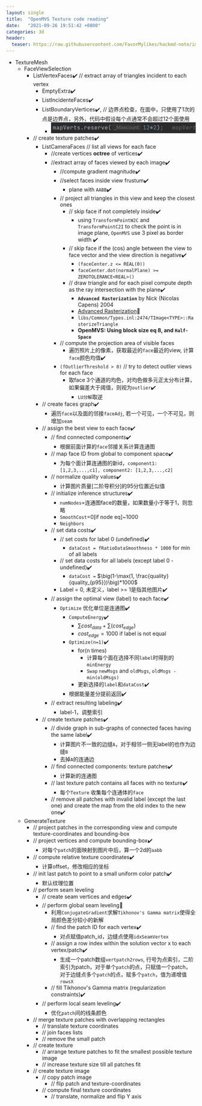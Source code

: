```yaml
---
layout: single
title:  "OpenMVS Texture code reading"
date:   "2021-09-26 19:51:42 +0800"
categories: 3d
header:
  teaser: https://raw.githubusercontent.com/FavorMylikes/hackmd-note/img/img20210928142744.png
---
```


- TextureMesh
  - FaceViewSelection
    - ListVertexFaces✔️ // extract array of triangles incident to each vertex
      - EmptyExtra✔️
      - ListIncidenteFaces✔️
      - ListBoundaryVertices✔️, // 边界点检查，在面中，只使用了1次的点是边界点，另外，代码中假设每个点通常不会超过12个面使用
        - <img src="https://raw.githubusercontent.com/FavorMylikes/hackmd-note/img/img20210926235332.png" alt="20210926235332"/>
    - // create texture patches✔️
      - ListCameraFaces // list all views for each face
        - //create vertices **octree** of vertices✔️
        - //extract array of faces viewed by each image✔️
          - //compute gradient magnitude✔️
          - //select faces inside view frustum✔️
            - plane with `AABB`✔️
          - // project all triangles in this view and keep the closest ones
            - // skip face if not completely inside✔️
              - using `TransformPointW2C` and `TransformPointC2I` to check the point is in image plane, `OpenMVS` use 3 pixel as border width ✔️
            - // skip face if the (cos) angle between the view to face vector and the view direction is negative✔️
              - `(faceCenter.z <= REAL(0))`
              - `faceCenter.dot(normalPlane) >= ZEROTOLERANCE<REAL>()`
            - // draw triangle and for each pixel compute depth as the ray intersection with the plane✔️
              - **`Advanced Rasterization`** by Nick (Nicolas Capens) 2004
              - [Advanced Rasterization](https://forum.beyond3d.com/threads/advanced-rasterization.12507/)🤔
              - `libs/Common/Types.inl:2474/TImage<TYPE>::RasterizeTriangle`
              - **OpenMVS: Using block size eq 8, and `Half-Space`**
          - // compute the projection area of visible faces
            - 遍历照片上的像素，获取最近的`face`最近的view, 计算`face`颜色均值✔️
          - `(fOutlierThreshold > 0)` // try to detect outlier views for each face
            - 取face 3个通道的均色，对均色做多元正太分布计算，如果偏差大于阈值，则视为`outlier`✔️
              - `LU分解`取逆
      - // create faces graph✔️
        - 遍历`face`以及面的邻接`faceAdj`, 若一个可见，一个不可见，则增加`seam`
      - // assign the best view to each face✔️
        - // find connected components✔️
          - 根据前面计算的`face`邻接关系计算连通图
        - // map face ID from global to component space✔️
          - 为每个面计算连通图的新id，`component1: [1,2,3,...,c1], component2: [1,2,3,...,c2]`
        - // normalize quality values✔️
          - 计算图片质量[二阶导积分]的95分位置近似值
        - // initialize inference structures✔️
          - `numNodes`=连通图face的数量，如果数量小于等于1，则忽略
          - `SmoothCost`=0[if node eq]~1000
          - `Neighbors`
        - // set data costs✔️
          - // set costs for label 0 (undefined)✔️
            - `dataCost = fRatioDataSmoothness * 1000` for min of all labels
          - // set data costs for all labels (except label 0 - undefined)✔️
            - `dataCost =` $\big(1-\max(1, \frac{quality}{quality_{p95}})\big)*1000$
          - Label = 0, 未定义，label >= 1是指其他图片✔️
        - // assign the optimal view (label) to each face✔️
          - `Optimize` 优化单位是连通图✔️
            - `ComputeEnergy`✔️
              - $\sum{cost_{data}} + \sum(cost_{edge})$
              - $cost_{edge} = 1000$ if label is not equal
            - `Optimize(n=1)`✔️
              - for(n times)
                - 计算每个面在选择不同`label`时得到的`minEnergy`
                - `Swap` `newMsgs` and `oldMsgs`, `oldMsgs - min(oldMsgs)`
              - 更新选择的`label`和`dataCost`✔️
            - 根据能量差分提前返回✔️
        - // extract resulting labeling✔️
          - label-1，调整索引
      - // create texture patches✔️
        - // divide graph in sub-graphs of connected faces having the same label✔️
          - 计算图片不一致的边缝`A`，对于相邻一侧无label的也作为边缝`B`
          - 去掉`A`的连通边
        - // find connected components: texture patches✔️
          - 计算新的连通图
        - // last texture patch contains all faces with no texture✔️
          - 每个`Texture` 收集每个连通体的`face`
        - // remove all patches with invalid label (except the last one) and create the map from the old index to the new one✔️
  - GenerateTexture
    - // project patches in the corresponding view and compute texture-coordinates and bounding-box
    - // project vertices and compute bounding-box✔️
      - 对每个`patch`的面映射到图片中后，算一个2d的`aabb`
    - // compute relative texture coordinates✔️
      - 计算offset，修改相应的坐标
    - // init last patch to point to a small uniform color patch✔️
      - 默认纹理位置
    - // perform seam leveling
      - // create seam vertices and edges✔️
      - // perform global seam leveling🤔
        - 利用`ConjugateGradient`求解`Tikhonov's Gamma matrix`使得全局颜色差分较小的新解
        - // find the patch ID for each vertex✔️
          - 对点赋值patch_id，边缝点使用`idxSeamVertex`
        - // assign a row index within the solution vector x to each vertex/patch✔️
          - 生成一个patch数组`vertpatch2rows`, 行号为点索引，二阶索引为patch，对于单个`patch`的点，只赋值一个patch，对于边缝点多个`patch`的点，赋多个`patch`，值为递增值`rowsX`
        - // fill Tikhonov's Gamma matrix (regularization constraints)✔️
      - // perform local seam leveling✔️
        - 优化`patch`间的线条颜色
    - // merge texture patches with overlapping rectangles
      - // translate texture coordinates
      - // join faces lists
      - // remove the small patch
    - // create texture
      - // arrange texture patches to fit the smallest possible texture image
      - // increase texture size till all patches fit
    - // create texture image
      - // copy patch image
        - // flip patch and texture-coordinates
      - // compute final texture coordinates
        - // translate, normalize and flip Y axis
